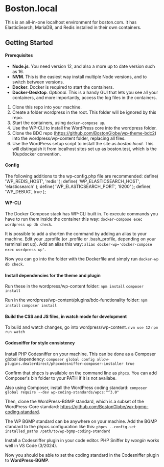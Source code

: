 # Boston.local

This is an all-in-one localhost environment for boston.com. It has ElasticSearch, MariaDB, and Redis installed in their own containers.

## Getting Started

#### Prerequisites

* **Node.js**. You need version 12, and also a more up to date version such as 16.
* **NVM**. This is the easiest way install multiple Node versions, and to switch between versions.
* **Docker**. Docker is required to start the containers. 
* **Docker-Desktop**. *Optional*. This is a handy GUI that lets you see all your containers, and more importantly, access the log files in the containers.

1. Clone this repo into your machine.
2. Create a folder wordpress in the root. This folder will be ignored by this repo.
3. Start the containers, using `docker-compose up`.
4. Use the WP-CLI to install the WordPress core into the wordpress folder.
5. Clone the BDC repo (https://github.com/BostonGlobe/wp-theme-bdc2) into the wordpress/wp-content folder, replacing all files.
6. Use the WordPress setup script to install the site as *boston.local*. This will distinguish it from localhost sites set up as boston.test, which is the 10updocker convention.

#### Config

The following additions to the wp-config.php file are recommended:
    define( 'WP_REDIS_HOST', 'redis' );
    define( 'WP_ELASTICSEARCH_HOST', 'elasticsearch' );
    define( 'WP_ELASTICSEARCH_PORT', '9200' );
	define( 'WP_DEBUG', true );

#### WP-CLI

The Docker Compose stack has WP-CLI built in. To execute commands you have to run them inside the container this way: `docker-compose exec wordpress wp db check`. 

It is possible to add a shorten the command by adding an alias to your machine. 
Edit your .zprofile (or .profile or .bash_profile, depending on your terminal set up). 
Add an alias this way: `alias docker-wp='docker-compose exec wordpress wp'`.

Now you can go into the folder with the Dockerfile and simply run `docker-wp db check`.

#### Install dependencies for the theme and plugin

Run these in the wordpress/wp-content folder:
`npm install`
`composer install`

Run in the wordpress/wp-content/plugins/bdc-functionality folder:
`npm install`
`composer install`

#### Build the CSS and JS files, in watch mode for development

To build and watch changes, go into wordpress/wp-content.
`nvm use 12`
`npm run watch`


#### Codesniffer for style consistency

Install PHP Codesniffer on your machine. This can be done as a Composer global dependency: 
`composer global config allow-plugins.dealerdirect/phpcodesniffer-composer-installer true`

Confirm that phpcs is available on the command line as `phpcs`. You can add Composer's bin folder to your PATH if it is not availabe.

Also using Composer, install the WordPress coding standard:
`composer global require --dev wp-coding-standards/wpcs:"^3.0"`

Then, clone the WordPress-BGMP standard, which is a subset of the WordPress-Core standard:
https://github.com/BostonGlobe/wp-bgmp-coding-standard.

The WP BGMP standard can be anywhere on your machine. Add the BGMP standard to the phpcs configuration like this:
`phpcs --config-set installed_paths /path/to/wp-bgmp-coding-standard`

Install a Codesniffer plugin in your code editor. PHP Sniffer by *wongin* works well in VS Code (3/2024). 

Now you should be able to set the coding standard in the Codesniffer plugin to **WordPress-BGMP**.

